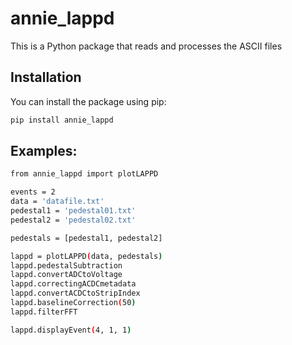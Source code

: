 # annie_lappd

This is a Python package that reads and processes the ASCII files

## Installation

You can install the package using pip:

```bash
pip install annie_lappd
```

## Examples:

```bash
from annie_lappd import plotLAPPD

events = 2
data = 'datafile.txt'
pedestal1 = 'pedestal01.txt'
pedestal2 = 'pedestal02.txt'

pedestals = [pedestal1, pedestal2]

lappd = plotLAPPD(data, pedestals)
lappd.pedestalSubtraction
lappd.convertADCtoVoltage
lappd.correctingACDCmetadata
lappd.convertACDCtoStripIndex
lappd.baselineCorrection(50)
lappd.filterFFT

lappd.displayEvent(4, 1, 1)
```
